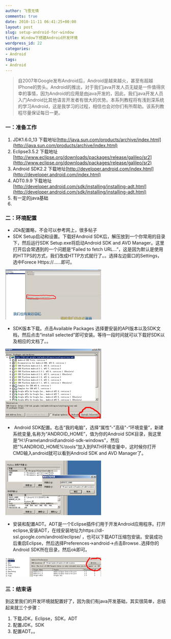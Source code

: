 ```yaml
---
author: 飞雪无情
comments: true
date: 2010-11-11 06:41:25+00:00
layout: post
slug: setup-android-for-window
title: Window下搭建Android开发环境
wordpress_id: 22
categories:
- Android
tags:
- Android
---
```


>自2007年Google发布Android后，Android是越来越火，甚至有超越IPhone的势头。Android的推出，对于我们java开发人员无疑是一件值得庆幸的事情，因为Android的应用是由java开发的，因此，我们java开发人员入门Android比其他语言开发者有很大的优势。本系列教程将有浅到深系统的学习Android，这是我学习的过程，相信也会对你们有所帮助。该系列教程尽量保证每日一更。

### 一：准备工作

1. JDK1.6.0_13 下载地址[http://java.sun.com/products/archive/index.html](http://java.sun.com/products/archive/index.html)
2. Eclipse3.5.2 下载地址[http://www.eclipse.org/downloads/packages/release/galileo/sr2](http://www.eclipse.org/downloads/packages/release/galileo/sr2)
3. Android SDK2.2 下载地址[http://developer.android.com/index.html](http://developer.android.com/index.html)
4. ADT0.9.9 下载地址[http://developer.android.com/sdk/installing/installing-adt.html](http://developer.android.com/sdk/installing/installing-adt.html)
5. 有一定的java基础
6. 
### 二：环境配置

* JDk配置略，不会可以参考网上，很多帖子
* SDK Setup启动和设置。下载好Android SDK后，解压放到一个你常用的目录下，然后运行SDK Setup.exe将启动Android SDK and AVD Manager。这里打开后会常遇到的一个问题是“Failed to fetch URL...”，这是因为默认是使用的HTTPS的方式，我们改成HTTP方式就行了。。选择左边窗口的Settings，选中Forece Https://......即可。

![android manager https下载方法](/uploads/2013/10/7c61ddbf-2da7-3b62-ba2a-2bcc1d9d1587-300x156.png)

* SDK版本下载。点击Available Packages 选择要安装的API版本以及SDK文档，然后点击“install selected”即可安装。等待一段时间就可以下载好SDK以及相应的文档了。。

![android sdk 选择](/uploads/2013/10/7c61ddbf-2da7-3b62-ba2a-2bcc1d9d15871-300x218.png)

*  Android SDK配置。右击“我的电脑”，选择“属性”-"高级"-“环境变量”，新建系统变量,名称为“ANDROID_HOME”，值为你的Android SDK目录，我这里是“H:\Frame\android\android-sdk-windows”，然后把“%ANDROID_HOME%\tools”加入到PATH环境变量中，这时候你打开CMD输入android就可以看到Android SDK and AVD Manager了。


![配置环境变量](/uploads/2013/10/7c61ddbf-2da7-3b62-ba2a-2bcc1d9d15872-300x170.png)

* 安装和配置ADT。ADT是一个Eclipse插件们用于开发Android应用程序。打开eclipse,安装ADT，在线安装地址为https://dl-ssl.google.com/android/eclipse/ ，也可以下载ADT压缩包安装。安装成功后重启Eclipse，然后选择Preferences->android->点击Browse..选择你的Android SDK所在目录，然后ok即可。

![配置adt](/uploads/2013/10/5afc0bd8-fe88-3770-a492-aded3c56f0fa-300x61.png)

### 三：结束语


到这里我们的开发环境就配置好了，因为我们有java开发基础，其实很简单，总结起来就三个步骤：

1. 下载JDK，Eclipse，SDK，ADT
2. 配置JDK，SDK
3. 配置ADT。。
